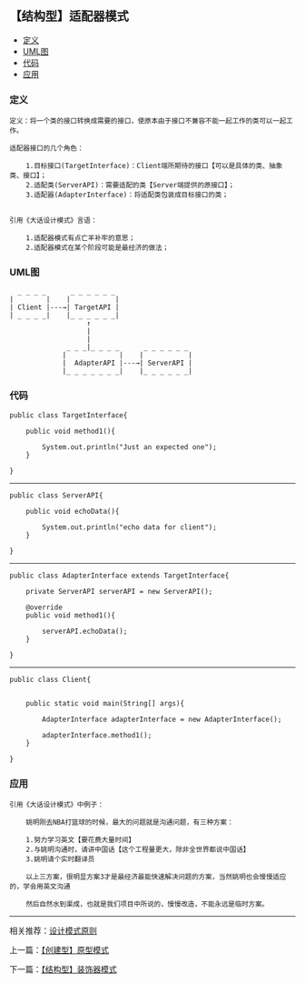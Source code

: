 

## 【结构型】适配器模式

*   [定义](#define)
*   [UML图](#UML)
*   [代码](#code)
*   [应用](#app)




<h3 id="define">定义</h3>

    定义：将一个类的接口转换成需要的接口，使原本由于接口不兼容不能一起工作的类可以一起工作。

    适配器接口的几个角色：

        1.目标接口(TargetInterface)：Client端所期待的接口【可以是具体的类、抽象类、接口】；
        2.适配类(ServerAPI)：需要适配的类【Server端提供的原接口】；
        3.适配器(AdapterInterface)：将适配类包装成目标接口的类；


    引用《大话设计模式》言语：

        1.适配器模式有点亡羊补牢的意思；
        2.适配器模式在某个阶段可能是最经济的做法；



<h3 id="UML">UML图</h3>

      _ _ _ _      _ _ _ _ _ _
    |        |    |           |
    | Client |---→| TargetAPI |
    | _ _ _ _|    |_ _ _ _ _ _|
                       ↑
                       |
                       |
                  _ _ _|_ _ _ _      _ _ _ _ _ _
                 |             |    |           |
                 |  AdapterAPI |---→| ServerAPI |
                 |_ _ _ _ _ _ _|    |_ _ _ _ _ _|



<h3 id="code">代码</h3>

    public class TargetInterface{

        public void method1(){

            System.out.println("Just an expected one");
        }

    }


***

    public class ServerAPI{

        public void echoData(){

            System.out.println("echo data for client");
        }

    }

***

    public class AdapterInterface extends TargetInterface{

        private ServerAPI serverAPI = new ServerAPI();

        @override
        public void method1(){

            serverAPI.echoData();
        }

    }


***

    public class Client{


        public static void main(String[] args){

            AdapterInterface adapterInterface = new AdapterInterface();

            adapterInterface.method1();
        }

    }




<h3 id="app">应用</h3>


    引用《大话设计模式》中例子：

        姚明刚去NBA打篮球的时候，最大的问题就是沟通问题，有三种方案：

        1.努力学习英文【要花费大量时间】
        2.与姚明沟通时，请讲中国话【这个工程量更大，除非全世界都说中国话】
        3.姚明请个实时翻译员

        以上三方案，很明显方案3才是最经济最能快速解决问题的方案，当然姚明也会慢慢适应的，学会用英文沟通

        然后自然水到渠成，也就是我们项目中所说的，慢慢改造，不能永远是临时方案。


***

相关推荐：[设计模式原则](./Principle)


上一篇：[【创建型】原型模式](./Prototype)

下一篇：[【结构型】装饰器模式](./Decorator)







